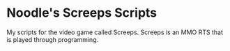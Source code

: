 # Noodle's Screeps Scripts
My scripts for the video game called Screeps. Screeps is an MMO RTS that is played through programming.
